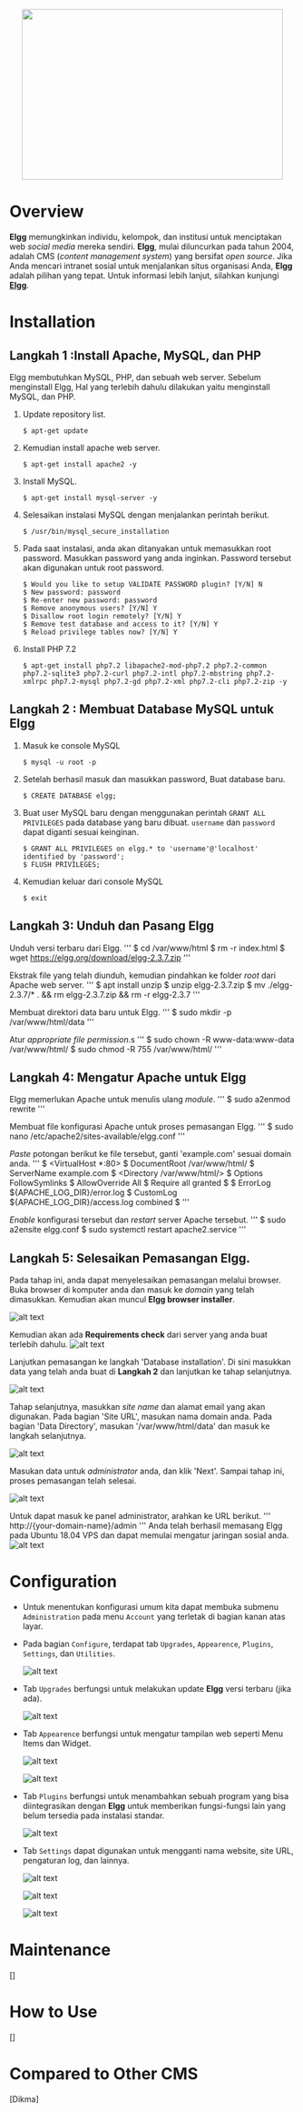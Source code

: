 <p align="center">
  <img width="460" height="300" src="https://elgg.org/cache/1545410058/default/logo-full.svg">
</p>

# Overview
**Elgg** memungkinkan individu, kelompok, dan institusi untuk menciptakan web *social media* mereka sendiri. **Elgg**, mulai diluncurkan pada tahun 2004, adalah CMS (*content management system*) yang bersifat *open source*. Jika Anda mencari intranet sosial untuk menjalankan situs organisasi Anda, **Elgg** adalah pilihan yang tepat. Untuk informasi lebih lanjut, silahkan kunjungi [**Elgg**](https://elgg.org/).

# Installation
## Langkah 1 :Install Apache, MySQL, dan PHP

Elgg membutuhkan MySQL, PHP, dan sebuah web server. Sebelum menginstall Elgg, Hal yang terlebih dahulu dilakukan yaitu menginstall MySQL, dan PHP.

1. Update repository list.
    ```
    $ apt-get update
    ```

2. Kemudian install apache web server.
    ```
    $ apt-get install apache2 -y
    ```

3. Install MySQL.
    ```
    $ apt-get install mysql-server -y
    ```

4. Selesaikan instalasi MySQL dengan menjalankan perintah berikut.
    ```
    $ /usr/bin/mysql_secure_installation
    ```

5. Pada saat instalasi, anda akan ditanyakan untuk memasukkan root password. Masukkan password yang anda inginkan. Password tersebut akan digunakan untuk root password.
    ```
    $ Would you like to setup VALIDATE PASSWORD plugin? [Y/N] N
    $ New password: password
    $ Re-enter new password: password
    $ Remove anonymous users? [Y/N] Y
    $ Disallow root login remotely? [Y/N] Y
    $ Remove test database and access to it? [Y/N] Y
    $ Reload privilege tables now? [Y/N] Y
    ```

6. Install PHP 7.2
    ```
    $ apt-get install php7.2 libapache2-mod-php7.2 php7.2-common php7.2-sqlite3 php7.2-curl php7.2-intl php7.2-mbstring php7.2-xmlrpc php7.2-mysql php7.2-gd php7.2-xml php7.2-cli php7.2-zip -y
    ```

## Langkah 2 : Membuat Database MySQL untuk Elgg

1. Masuk ke console MySQL
    ```
    $ mysql -u root -p
    ```
    
2. Setelah berhasil masuk dan masukkan password, Buat database baru.
    ```
    $ CREATE DATABASE elgg;
    ```

3. Buat user MySQL baru dengan menggunakan perintah `GRANT ALL PRIVILEGES` pada database yang baru dibuat. `username` dan `password` dapat diganti sesuai keinginan.
    ```
    $ GRANT ALL PRIVILEGES on elgg.* to 'username'@'localhost' identified by 'password';
    $ FLUSH PRIVILEGES;
    ```

4. Kemudian keluar dari console MySQL
    ```
    $ exit
    ```


## Langkah 3: Unduh dan Pasang Elgg

Unduh versi terbaru dari Elgg.
'''
$ cd /var/www/html
$ rm -r index.html
$ wget https://elgg.org/download/elgg-2.3.7.zip
'''

Ekstrak file yang telah diunduh, kemudian pindahkan ke folder *root* dari Apache web server.
'''
$ apt install unzip
$ unzip elgg-2.3.7.zip
$ mv ./elgg-2.3.7/* . && rm elgg-2.3.7.zip && rm -r elgg-2.3.7
'''

Membuat direktori data baru untuk Elgg.
'''
$ sudo mkdir -p /var/www/html/data
'''

Atur *appropriate file permission*.s
'''
$ sudo chown -R www-data:www-data /var/www/html/
$ sudo chmod -R 755 /var/www/html/
'''

## Langkah 4: Mengatur Apache untuk Elgg

Elgg memerlukan Apache untuk menulis ulang *module*.
'''
$ sudo a2enmod rewrite
'''

Membuat file konfigurasi Apache untuk proses pemasangan Elgg.
'''
$ sudo nano /etc/apache2/sites-available/elgg.conf
'''

*Paste* potongan berikut ke file tersebut, ganti 'example.com' sesuai domain anda.
'''
$ <VirtualHost *:80>
$      DocumentRoot /var/www/html/
$      ServerName example.com
$      <Directory /var/www/html/>
$           Options FollowSymlinks
$           AllowOverride All
$           Require all granted
$      </Directory>
$      ErrorLog ${APACHE_LOG_DIR}/error.log
$      CustomLog ${APACHE_LOG_DIR}/access.log combined
$ </VirtualHost>
'''

*Enable* konfigurasi tersebut dan *restart* server Apache tersebut.
'''
$ sudo a2ensite elgg.conf
$ sudo systemctl restart apache2.service
'''

## Langkah 5: Selesaikan Pemasangan Elgg.
Pada tahap ini, anda dapat menyelesaikan pemasangan melalui browser. Buka browser di komputer anda dan masuk ke *domain* yang telah dimasukkan. Kemudian akan muncul **Elgg browser installer**.

![alt text](https://raw.githubusercontent.com/restutriadi/Elgg/master/image/1.png)

Kemudian akan ada **Requirements check** dari server yang anda buat terlebih dahulu.
![alt text](https://raw.githubusercontent.com/restutriadi/Elgg/master/image/2.png)

Lanjutkan pemasangan ke langkah 'Database installation'. Di sini masukkan data yang telah anda buat di **Langkah 2** dan lanjutkan ke tahap selanjutnya.

![alt text](https://raw.githubusercontent.com/restutriadi/Elgg/master/image/3fix.png)

Tahap selanjutnya, masukkan *site name* dan alamat email yang akan digunakan. Pada bagian 'Site URL', masukan nama domain anda. Pada bagian 'Data Directory', masukan '/var/www/html/data' dan masuk ke langkah selanjutnya.

![alt text](https://raw.githubusercontent.com/restutriadi/Elgg/master/image/5fix.png)

Masukan data untuk *administrator* anda, dan klik 'Next'. Sampai tahap ini, proses pemasangan telah selesai.

![alt text](https://raw.githubusercontent.com/restutriadi/Elgg/master/image/8.png)

Untuk dapat masuk ke panel administrator, arahkan ke URL berikut.
'''
http://{your-domain-name}/admin
'''
Anda telah berhasil memasang Elgg pada Ubuntu 18.04 VPS dan dapat memulai mengatur jaringan sosial anda.
![alt text](https://raw.githubusercontent.com/restutriadi/Elgg/master/image/9.png)



# Configuration
- Untuk menentukan konfigurasi umum kita dapat membuka submenu `Administration` pada menu `Account` yang terletak di bagian kanan atas layar.

- Pada bagian `Configure`, terdapat tab `Upgrades`, `Appearence`, `Plugins`, `Settings`, dan `Utilities`.

  ![alt text](https://raw.githubusercontent.com/restutriadi/Elgg/master/image/elgg_configure.PNG)

- Tab `Upgrades` berfungsi untuk melakukan update **Elgg** versi terbaru (jika ada).

  ![alt text](https://raw.githubusercontent.com/restutriadi/Elgg/master/image/elgg_upgrades.PNG)

- Tab `Appearence` berfungsi untuk mengatur tampilan web seperti Menu Items dan Widget.

  ![alt text](https://raw.githubusercontent.com/restutriadi/Elgg/master/image/elgg_menuItems.PNG)
  
  ![alt text](https://raw.githubusercontent.com/restutriadi/Elgg/master/image/elgg_widgets.PNG)  

- Tab `Plugins` berfungsi untuk menambahkan sebuah program yang bisa diintegrasikan dengan **Elgg** untuk memberikan fungsi-fungsi lain yang belum tersedia pada instalasi standar.

  ![alt text](https://raw.githubusercontent.com/restutriadi/Elgg/master/image/elgg_plugins.PNG)  

- Tab `Settings` dapat digunakan untuk mengganti nama website, site URL, pengaturan log, dan lainnya.

  ![alt text](https://raw.githubusercontent.com/restutriadi/Elgg/master/image/elgg_basicSettings.PNG)
  
  ![alt text](https://raw.githubusercontent.com/restutriadi/Elgg/master/image/elgg_advancedSettings.PNG)
  
  ![alt text](https://raw.githubusercontent.com/restutriadi/Elgg/master/image/elgg_log.PNG)  

# Maintenance
[]

# How to Use
[]

# Compared to Other CMS
[Dikma]
